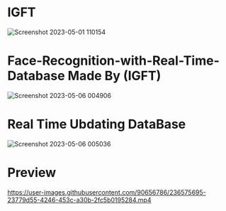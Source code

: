 # IGFT
![Screenshot 2023-05-01 110154](https://user-images.githubusercontent.com/90656786/236575250-be843dc8-98f3-4961-8211-acf422272041.png)


# Face-Recognition-with-Real-Time-Database Made By (IGFT)
![Screenshot 2023-05-06 004906](https://user-images.githubusercontent.com/90656786/236575149-656ef990-a0df-44be-9c73-b9dd469d9eeb.png)



# Real Time Ubdating DataBase 

![Screenshot 2023-05-06 005036](https://user-images.githubusercontent.com/90656786/236575169-5b055faa-dbc8-498b-9544-844f21357903.png)




# Preview




https://user-images.githubusercontent.com/90656786/236575695-23779d55-4246-453c-a30b-2fc5b0195284.mp4







